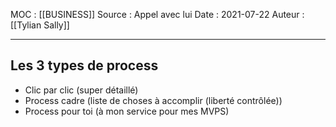 MOC : [[BUSINESS]]
Source : Appel avec lui
Date : 2021-07-22
Auteur : [[Tylian Sally]]
***

## Les 3 types de process
- Clic par clic (super détaillé)
- Process cadre (liste de choses à accomplir (liberté contrôlée))
- Process pour toi (à mon service pour mes MVPS)
